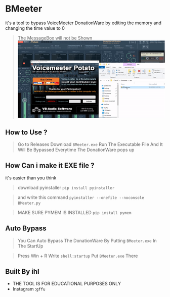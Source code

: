 # BMeeter
it's a tool to bypass VoiceMeeter DonationWare 
by editing the memory and changing the time value to 0


> The MessageBox will not be Shown
![](https://github.com/ihl7/BMeeter/blob/main/BMeeter.gif)


## How to Use ?
> Go to Releases Download `BMeeter.exe`
> Run The Executable File And It Will Be Bypassed Everytime The DonationWare pops up

## How Can i make it EXE file ?
it's easier than you think 

> download pyinstaller `pip install pyinstaller`

> and write this command `pyinstaller --onefile --noconsole BMeeter.py`

> MAKE SURE PYMEM IS INSTALLED `pip install pymem`

## Auto Bypass
> You Can Auto Bypass The DonationWare By Putting `BMeeter.exe` In The StartUp

> Press Win + R
> Write `shell:startup`
> Put `BMeeter.exe` There 

## Built By ihl
 - THE TOOL IS FOR EDUCATIONAL PURPOSES ONLY
 - Instagram :`gffu`
